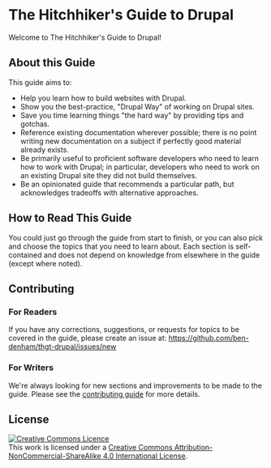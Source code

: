 # The Hitchhiker's Guide to Drupal

Welcome to The Hitchhiker's Guide to Drupal!

## About this Guide

This guide aims to:

* Help you learn how to build websites with Drupal.
* Show you the best-practice, "Drupal Way" of working on Drupal sites.
* Save you time learning things "the hard way" by providing tips and
  gotchas.
* Reference existing documentation wherever possible; there is no
  point writing new documentation on a subject if perfectly good
  material already exists.
* Be primarily useful to proficient software developers who need to
  learn how to work with Drupal; in particular, developers who need to
  work on an existing Drupal site they did not build themselves.
* Be an opinionated guide that recommends a particular path, but
  acknowledges tradeoffs with alternative approaches.

## How to Read This Guide

You could just go through the guide from start to finish, or you can
also pick and choose the topics that you need to learn about. Each
section is self-contained and does not depend on knowledge from
elsewhere in the guide (except where noted).

## Contributing

### For Readers

If you have any corrections, suggestions, or requests for topics to be
covered in the guide, please create an issue at:
https://github.com/ben-denham/thgt-drupal/issues/new

### For Writers

We're always looking for new sections and improvements to be made to
the guide. Please see the [contributing guide](contributing.md) for
more details.

## License

<a rel="license" href="http://creativecommons.org/licenses/by-nc-sa/4.0/"><img alt="Creative Commons Licence" style="border-width:0" src="https://i.creativecommons.org/l/by-nc-sa/4.0/88x31.png" /></a><br />This work is licensed under a <a rel="license" href="http://creativecommons.org/licenses/by-nc-sa/4.0/">Creative Commons Attribution-NonCommercial-ShareAlike 4.0 International License</a>.
